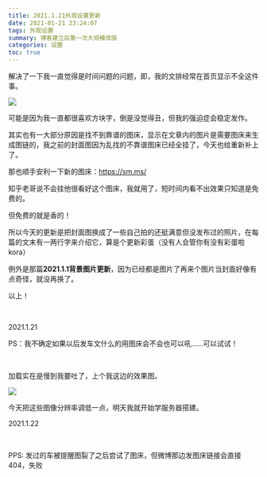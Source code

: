 ```yaml
---
title: 2021.1.21外观设置更新
date: 2021-01-21 23:24:07
tags: 外观设置
summary: 博客建立后第一次大规模改版
categories: 设置
toc: true
---
```


解决了一下我一直觉得是时间问题的问题，即，我的文排经常在首页显示不全这件事。

<!-- more -->

![](https://i.loli.net/2021/01/21/qbHvgkutFnfOUPY.png)

可能是因为我一直都很喜欢方块字，倒是没觉得丑，但我的强迫症会稳定发作。

其实也有一大部分原因是找不到靠谱的图床，显示在文章内的图片是需要图床来生成图链的，我之前的封面图因为乱找的不靠谱图床已经全挂了，今天也给重新补上了。

那也顺手安利一下新的图床：https://sm.ms/

知乎老哥说不会挂他很看好这个图床，我就用了，短时间内看不出效果只知道是免费的。

但免费的就是香的！

所以今天的更新是把封面图换成了一些自己拍的还挺满意但没发布过的照片，在每篇的文末有一两行字来介绍它，算是个更新彩蛋（没有人会管你有没有彩蛋啦kora）

例外是那篇**2021.1.1背景图片更新**，因为已经都是图片了再来个图片当封面好像有点奇怪，就没再换了。

以上！

<br/>

2021.1.21

PS：我不确定如果以后发车文什么的用图床会不会也可以吼……可以试试！

<br/>

加载实在是慢到我要吐了，上个我这边的效果图。

![](https://i.loli.net/2021/01/22/beJOmqLx9rEfayz.png)

今天把这些图像分辨率调低一点，明天我就开始学服务器搭建。

2021.1.22

<br/>

PPS: 发过的车被提醒图裂了之后尝试了图床，但微博那边发图床链接会直接404，失败